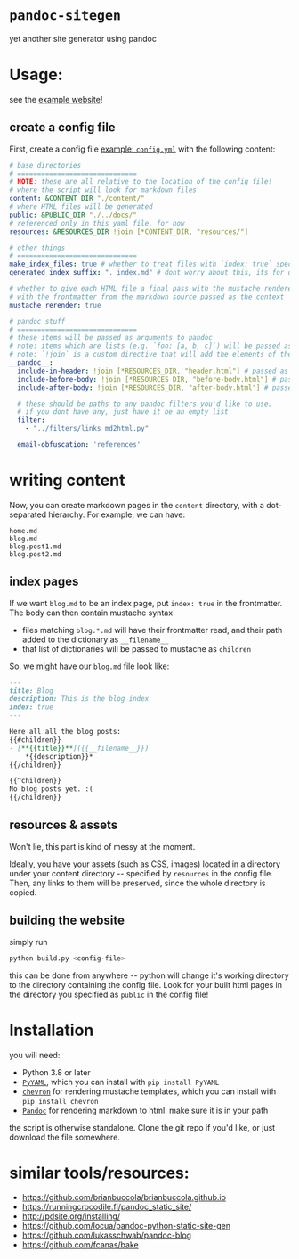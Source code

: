# `pandoc-sitegen`

yet another site generator using pandoc

# Usage:

see the [example website](https://mivanit.github.io/pandoc-sitegen/)!

## create a config file

First, create a config file [example: `config.yml`](example/config.yml) with the following content:
```yaml
# base directories
# ==============================
# NOTE: these are all relative to the location of the config file!
# where the script will look for markdown files
content: &CONTENT_DIR "./content/"
# where HTML files will be generated
public: &PUBLIC_DIR "./../docs/"
# referenced only in this yaml file, for now
resources: &RESOURCES_DIR !join [*CONTENT_DIR, "resources/"]

# other things
# ==============================
make_index_files: true # whether to treat files with `index: true` specially
generated_index_suffix: "._index.md" # dont worry about this, its for generating temporary files

# whether to give each HTML file a final pass with the mustache renderer, 
# with the frontmatter from the markdown source passed as the context
mustache_rerender: true 

# pandoc stuff
# ==============================
# these items will be passed as arguments to pandoc
# note: items which are lists (e.g. `foo: [a, b, c]`) will be passed as `--foo a --foo b --foo c`
# note: `!join` is a custom directive that will add the elements of the list together. useful for concatenating strings
__pandoc__:
  include-in-header: !join [*RESOURCES_DIR, "header.html"] # passed as '--include-in-header'
  include-before-body: !join [*RESOURCES_DIR, "before-body.html"] # passed as '--include-before-body'
  include-after-body: !join [*RESOURCES_DIR, "after-body.html"] # passed as '--include-after-body'

  # these should be paths to any pandoc filters you'd like to use. 
  # if you dont have any, just have it be an empty list
  filter: 
    - "../filters/links_md2html.py"

  email-obfuscation: 'references'
```

# writing content

Now, you can create markdown pages in the `content` directory, with a dot-separated hierarchy. For example, we can have:
```
home.md
blog.md
blog.post1.md
blog.post2.md
```

## index pages

If we want `blog.md` to be an index page, put `index: true` in the frontmatter. The body can then contain mustache syntax 

- files matching `blog.*.md` will have their frontmatter read, and their path added to the dictionary as `__filename__`
- that list of dictionaries will be passed to mustache as `children`

So, we might have our `blog.md` file look like:
```markdown
---
title: Blog
description: This is the blog index
index: true
---

Here all all the blog posts:
{{#children}}
- [**{{title}}**]({{__filename__}})  
	*{{description}}*
{{/children}}

{{^children}}
No blog posts yet. :(
{{/children}}
```

## resources & assets

Won't lie, this part is kind of messy at the moment. 

Ideally, you have your assets (such as CSS, images) located in a directory under your content directory -- specified by `resources` in the config file. Then, any links to them will be preserved, since the whole directory is copied.


## building the website

simply run
```bash
python build.py <config-file>
```

this can be done from anywhere -- python will change it's working directory to the directory containing the config file. Look for your built html pages in the directory you specified as `public` in the config file!

# Installation

you will need:

- Python 3.8 or later
- [`PyYAML`](https://pyyaml.org/), which you can install with `pip install PyYAML`
- [`chevron`](https://github.com/noahmorrison/chevron) for rendering mustache templates, which you can install with `pip install chevron`
- [`Pandoc`](https://pandoc.org/) for rendering markdown to html. make sure it is in your path

the script is otherwise standalone. Clone the git repo if you'd like, or just download the file somewhere.

# similar tools/resources:

- https://github.com/brianbuccola/brianbuccola.github.io
- https://runningcrocodile.fi/pandoc_static_site/
- http://pdsite.org/installing/
- https://github.com/locua/pandoc-python-static-site-gen
- https://github.com/lukasschwab/pandoc-blog
- https://github.com/fcanas/bake

